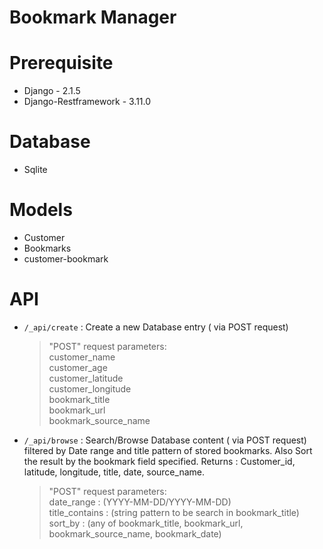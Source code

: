 # Bookmark Manager

# Prerequisite

  - Django - 2.1.5
  - Django-Restframework - 3.11.0

# Database

- Sqlite

# Models

- Customer
- Bookmarks
- customer-bookmark

# API

- `/_api/create` : Create a new Database entry ( via POST request)
    > "POST" request parameters:\
    > customer_name\
    > customer_age\
    > customer_latitude\
    > customer_longitude\
    > bookmark_title\
    > bookmark_url\
    > bookmark_source_name

- `/_api/browse` : Search/Browse Database content ( via POST request) filtered by Date range and title pattern of stored bookmarks. Also Sort the result by the bookmark field specified. 
Returns : Customer_id, latitude, longitude, title, date, source_name.
    > "POST" request parameters:\
    > date_range :   (YYYY-MM-DD/YYYY-MM-DD)\
    > title_contains : (string pattern to be search in bookmark_title)\
    > sort_by  :  (any of bookmark_title, bookmark_url, bookmark_source_name, bookmark_date)
